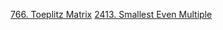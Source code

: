 [766. Toeplitz Matrix](https://leetcode.com/problems/toeplitz-matrix/)
[2413. Smallest Even Multiple](https://leetcode.com/problems/smallest-even-multiple/)
